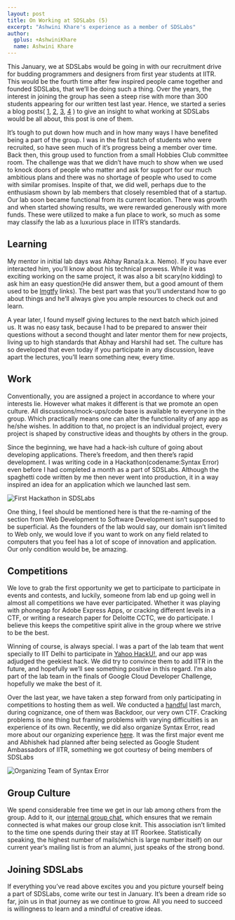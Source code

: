 ```yaml
---
layout: post
title: On Working at SDSLabs (5)
excerpt: "Ashwini Khare's experience as a member of SDSLabs"
author:
  gplus: +AshwiniKhare
  name: Ashwini Khare
---
```

This January, we at SDSLabs would be going in with our recruitment drive for budding programmers and designers from first year students at IITR. This would be the fourth time after few inspired people came together and founded SDSLabs, that we’ll be doing such a thing. Over the years, the interest in joining the group has seen a steep rise with more than 300 students appearing for our written test last year. Hence, we started a series a blog posts( [1](https://blog.sdslabs.co/2012/01/work-at-the-sds), [2](https://blog.sdslabs.co/2012/12/working-at-sdslabs), [3](https://blog.sdslabs.co/2012/12/sdslabs-my-experiences), [4](https://blog.sdslabs.co/2013/12/working-sdslabs-4) ) to give an insight to what working at SDSLabs would be all about, this post is one of them.

It’s tough to put down how much and in how many ways I have benefited being a part of the group. I was in the first batch of students who were recruited, so have seen much of it’s progress being a member over time. Back then, this group used to function from a small Hobbies Club committee room. The challenge was that we didn’t have much to show when we used to knock doors of people who matter and ask for support for our much ambitious plans and there was no shortage of people who used to come with similar promises. Inspite of that, we did well, perhaps due to the enthusiasm shown by lab members that closely resembled that of a startup. Our lab soon became functional from its current location. There was growth and when started showing results, we were rewarded generously with more funds. These were utilized to make a fun place to work, so much as some may classify the lab as a luxurious place in IITR’s standards. 

## Learning

My mentor in initial lab days was Abhay Rana(a.k.a. Nemo). If you have ever interacted him, you’ll know about his technical prowess. While it was exciting working on the same project, it was also a bit scary(no kidding) to ask him an easy question(He did answer them, but a good amount of them used to be [lmgtfy](https://lmgtfy.com/) links). The best part was that you’ll understand how to go about things and he’ll always give you ample resources to check out and learn.    

A year later, I found myself giving lectures to the next batch which joined us. It was no easy task, because I had to be prepared to answer their questions without a second thought and later mentor them for new projects, living up to high standards that Abhay and Harshil had set. The culture has so developed that even today if you participate in any discussion, leave apart the lectures, you’ll learn something new, every time.

## Work

Conventionally, you are assigned a project in accordance to where your interests lie. However what makes it different is that we promote an open culture. All discussions/mock-ups/code base is available to everyone in the group. Which practically means one can alter the functionality of any app as he/she wishes. In addition to that, no project is an individual project, every project is shaped by constructive ideas and thoughts by others in the group.

Since the beginning, we have had a hack-ish culture of going about developing applications. There’s freedom, and then there’s rapid development. I was writing code in a Hackathon(codename:Syntax Error) even before I had completed a month as a part of SDSLabs. Although the spaghetti code written by me then never went into production, it in a way inspired an idea for an application which we launched last sem.

![First Hackathon in SDSLabs](/images/posts/syntaxerror1.jpg)

One thing, I feel should be mentioned here is that the re-naming of the section from Web Development to Software Development isn’t supposed to be superficial. As the founders of the lab would say, our domain isn’t limited to Web only, we would love if you want to work on any field related to computers that you feel has a lot of scope of innovation and application. Our only condition would be, be amazing.

## Competitions

We love to grab the first opportunity we get to participate to participate in events and contests, and luckily, someone from lab end up going well in almost all competitions we have ever participated. Whether it was playing with phonegap for Adobe Express Apps, or cracking different levels in a  CTF, or writing a research paper for Deloitte CCTC, we do participate. I believe this keeps the competitive spirit alive in the group where we strive to be the best. 

Winning of course, is always special. I was a part of the lab team that went specially to IIT Delhi to participate in [Yahoo HackU!](https://blog.sdslabs.co/2012/09/hacku), and our app was adjudged the geekiest hack. We did try to convince them to add IITR in the future, and hopefully we’ll see something positive in this regard. I’m also part of the lab team in the finals of Google Cloud Developer Challenge, hopefully we make the best of it.

Over the last year, we have taken a step forward from only participating in competitions to hosting them as well. We conducted a [handful](https://blog.sdslabs.co/2013/04/competitions-galore) last march, during cognizance, one of them was Backdoor, our very own CTF. Cracking problems is one thing but framing problems with varying difficulties is an experience of its own. Recently, we did also organize Syntax Error, read more about our organizing experience [here](https://blog.sdslabs.co/2013/10/syntax-error-2013). It was the first major event me and Abhishek had planned after being selected as Google Student Ambassadors of IITR, something we got courtesy of being members of SDSLabs

![Organizing Team of Syntax Error](/images/posts/syntaxerror2.jpg)

## Group Culture

We spend considerable free time we get in our lab among others from the group. Add to it, our [internal group chat](https://blog.sdslabs.co/2012/12/how-does-sdslabs-work), which ensures that we remain connected is what makes our group close knit. This association isn’t limited to the time one spends during their stay at IIT Roorkee. Statistically speaking, the highest number of mails(which is large number itself) on our current year’s mailing list is from an alumni, just speaks of the strong bond.

## Joining SDSLabs

If everything you’ve read above excites you and you picture yourself being a part of SDSLabs, come write our test in January. It’s been a dream ride so far, join us in that journey as we continue to grow. All you need to succeed is willingness to learn and a mindful of creative ideas. 
